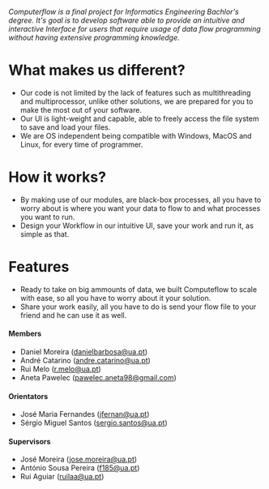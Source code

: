 _Computerflow is a final project for Informatics Engineering Bachlor's degree. It's goal is to develop software able to provide an intuitive and interactive Interface for users that require usage of data flow programming without having extensive programming knowledge._

# What makes us different?
- Our code is not limited by the lack of features such as multithreading and multiprocessor, unlike other solutions, we are prepared for you to make the most out of your software.
- Our UI is light-weight and capable, able to freely access the file system to save and load your files.
- We are OS independent being compatible with Windows, MacOS and Linux, for every time of programmer.

# How it works?
- By making use of our modules, are black-box processes, all you have to worry about is where you want your data to flow to and what processes you want to run.
- Design your Workflow in our intuitive UI, save your work and run it, as simple as that.

# Features
- Ready to take on big ammounts of data, we built Computeflow to scale with ease, so all you have to worry about it your solution.
- Share your work easily, all you have to do is send your flow file to your friend and he can use it as well.


#### Members
 - Daniel Moreira (danielbarbosa@ua.pt)
 - André Catarino (andre.catarino@ua.pt)
 - Rui Melo (r.melo@ua.pt)
 - Aneta Pawelec (pawelec.aneta98@gmail.com)

#### Orientators
- José Maria Fernandes (jfernan@ua.pt) 
- Sérgio Miguel Santos (sergio.santos@ua.pt)

#### Supervisors
- José Moreira (jose.moreira@ua.pt)
- António Sousa Pereira (f185@ua.pt)
- Rui Aguiar (ruilaa@ua.pt)
